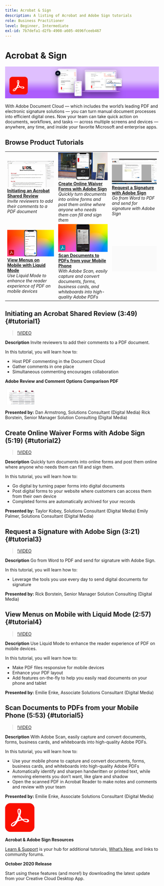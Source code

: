 ```yaml
---
title: Acrobat & Sign
description: A listing of Acrobat and Adobe Sign tutorials
role: Business Practitioner
level: Beginner, Intermediate
exl-id: 7b7defa1-d2fb-4908-a605-4696fceeb467
---
```

# Acrobat & Sign

![Tutorial Hero Image](../assets/DC.jpg)

With Adobe Document Cloud — which includes the world’s leading PDF and electronic signature solutions — you can turn manual document processes into efficient digital ones. Now your team can take quick action on documents, workflows, and tasks — across multiple screens and devices — anywhere, any time, and inside your favorite Microsoft and enterprise apps.

## Browse Product Tutorials

<table style="table-layout:fixed">
<tr>
 <td>
   <a href="acrobat-sign.md#tutorial1">
      <img alt="Initiating an Acrobat Shared Review" src="../assets/acrobat_sharedreview_armstrong.jpg" />
   </a>
    <div>
   <a href="acrobat-sign.md#tutorial1"><strong>Initiating an Acrobat Shared Review</strong></a>
    </div>
    <em>Invite reviewers to add their comments to a PDF document</em>
    <br>
  </td>
  <td>
    <a href="acrobat-sign.md#tutorial2">
        <img alt="Create Online Waiver Forms with Adobe Sign" src="../assets/sign_webforms_palmer-kobey_thumbnail.jpg" />
    </a>
    <div>
    <a href="acrobat-sign.md#tutorial2"><strong>Create Online Waiver Forms with Adobe Sign</strong></a>
    </div>
    <em>Quickly turn documents into online forms and post them online where anyone who needs them can fill and sign them</em>
    <br>
  </td>
  <td>
   <a href="acrobat-sign.md#tutorial3">
      <img alt="Request a Signature with Adobe Sign" src="../assets/sign_request-signature_borstein_thumbnail.jpg" />
   </a>
    <div>
    <a href="acrobat-sign.md#tutorial3"><strong>Request a Signature with Adobe Sign</strong></a>
    </div>
    <em>Go from Word to PDF and send for signature with Adobe Sign</em>
    <br>
  </td>
</tr>
<tr>
 <td>
   <a href="acrobat-sign.md#tutorial4">
      <img alt="View Menus on Mobile with Liquid Mode" src="../assets/acrobat_liquidmode_enke_thumbnail.jpg" />
   </a>
    <div>
   <a href="acrobat-sign.md#tutorial4"><strong>View Menus on Mobile with Liquid Mode</strong></a>
    </div>
    <em>Use Liquid Mode to enhance the reader experience of PDF on mobile devices</em>
    <br>
  </td>
  <td>
    <a href="acrobat-sign.md#tutorial5">
        <img alt="Scan Documents to PDFs from your Mobile Phone" src="../assets/acrobat_scan_enke.jpg" />
    </a>
    <div>
    <a href="acrobat-sign.md#tutorial5"><strong>Scan Documents to PDFs from your Mobile Phone</strong></a>
    </div>
    <em>With Adobe Scan, easily capture and convert documents, forms, business cards, and whiteboards into high-quality Adobe PDFs</em>
    <br>
  </td>
  <td>
    <img alt="Spacer" src="../assets/Gray_thumbnail.png" />
    <div>
    <br>
  </td>
</tr>
</table>

## Initiating an Acrobat Shared Review (3:49) {#tutorial1}

>[!VIDEO](https://video.tv.adobe.com/v/326777?hidetitle=true)

**Description**
Invite reviewers to add their comments to a PDF document. 

In this tutorial, you will learn how to:
* Host PDF commenting in the Document Cloud
* Gather comments in one place
* Simultaneous commenting encourages collaboration

**Adobe Review and Comment Options Comparison PDF**

[![Comparison Image](../assets/ComparisonPDF_thumbnail_96.png)](../assets/Adobe_Review_and_Comment_Comparisons.pdf) 

**Presented by:** 
Dan Armstrong, Solutions Consultant (Digital Media)
Rick Borstein, Senior Manager Solution Consulting (Digital Media)

## Create Online Waiver Forms with Adobe Sign (5:19) {#tutorial2}

>[!VIDEO](https://video.tv.adobe.com/v/326776?hidetitle=true)

**Description**
Quickly turn documents into online forms and post them online where anyone who needs them can fill and sign them. 

In this tutorial, you will learn how to:
* Go digital by turning paper forms into digital documents
* Post digital forms to your website where customers can access them from their own device
* Completed forms are automatically archived for your records

**Presented by:**
Taylor Kobey, Solutions Consultant (Digital Media)
Emily Palmer, Solutions Consultant (Digital Media)

## Request a Signature with Adobe Sign (3:21) {#tutorial3}

>[!VIDEO](https://video.tv.adobe.com/v/326801?hidetitle=true)

**Description**
Go from Word to PDF and send for signature with Adobe Sign.

In this tutorial, you will learn how to:
* Leverage the tools you use every day to send digital documents for signature

**Presented by:**
Rick Borstein, Senior Manager Solution Consulting (Digital Media)

## View Menus on Mobile with Liquid Mode (2:57) {#tutorial4}

>[!VIDEO](https://video.tv.adobe.com/v/327093?hidetitle=true)

**Description**
Use Liquid Mode to enhance the reader experience of PDF on mobile devices. 

In this tutorial, you will learn how to:
* Make PDF files responsive for mobile devices
* Enhance your PDF layout 
* Add features on-the-fly to help you easily read documents on your phone and tablet

**Presented by:**
Emilie Enke, Associate Solutions Consultant (Digital Media)

## Scan Documents to PDFs from your Mobile Phone (5:53) {#tutorial5}

>[!VIDEO](https://video.tv.adobe.com/v/327094?hidetitle=true)

**Description**
With Adobe Scan, easily capture and convert documents, forms, business cards, and whiteboards into high-quality Adobe PDFs.

In this tutorial, you will learn how to:
* Use your mobile phone to capture and convert documents, forms, business cards, and whiteboards into high-quality Adobe PDFs
* Automatically identify and sharpen handwritten or printed text, while removing elements you don’t want, like glare and shadow
* Open the scanned PDF in Acrobat Reader to make notes and comments and review with your team

**Presented by:**
Emilie Enke, Associate Solutions Consultant (Digital Media)

![DC Logo](../assets/Doc-Cloud-256.png)

**Acrobat & Adobe Sign Resources**

[Learn & Support](https://helpx.adobe.com/support/document-cloud.html) is your hub for additional tutorials, [What’s New](https://helpx.adobe.com/acrobat/using/whats-new.html), and links to community forums.

**October 2020 Release**

Start using these features (and more!) by downloading the latest update from your Creative Cloud Desktop App.

